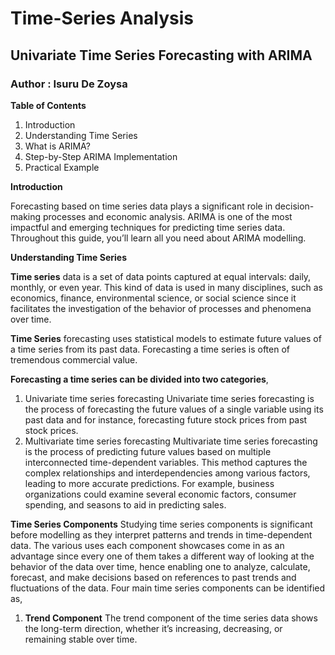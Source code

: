 # Time-Series Analysis
## Univariate Time Series Forecasting with ARIMA
### Author : Isuru De Zoysa

**Table of Contents**

1.	Introduction
2.	Understanding Time Series
3.	What is ARIMA?
4.	Step-by-Step ARIMA Implementation
5.	Practical Example
	
**Introduction**

Forecasting based on time series data plays a significant role in decision-making processes and economic analysis. ARIMA is one of the most impactful and emerging techniques for predicting time series data. Throughout this guide, you’ll learn all you need about ARIMA modelling.

**Understanding Time Series**

**Time series** data is a set of data points captured at equal intervals: daily, monthly, or even year. This kind of data is used in many disciplines, such as economics, finance, environmental science, or social science since it facilitates the investigation of the behavior of processes and phenomena over time. 

**Time Series** forecasting uses statistical models to estimate future values of a time series from its past data. Forecasting a time series is often of tremendous commercial value.

**Forecasting a time series can be divided into two categories**,
1.	Univariate time series forecasting 
Univariate time series forecasting is the process of forecasting the future values of a single variable using its past data and for instance, forecasting future stock prices from past stock prices. 
2.	Multivariate time series forecasting
Multivariate time series forecasting is the process of predicting future values based on multiple interconnected time-dependent variables.  This method captures the complex relationships and interdependencies among various factors, leading to more accurate predictions. For example, business organizations could examine several economic factors, consumer spending, and seasons to aid in predicting sales.

**Time Series Components**
Studying time series components is significant before modelling as they interpret patterns and trends in time-dependent data. The various uses each component showcases come in as an advantage since every one of them takes a different way of looking at the behavior of the data over time, hence enabling one to analyze, calculate, forecast, and make decisions based on references to past trends and fluctuations of the data. Four main time series components can be identified as,

1.	**Trend Component**
The trend component of the time series data shows the long-term direction, whether it’s increasing, decreasing, or remaining stable over time.




